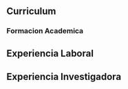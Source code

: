 <h2 class="title is-2"> <span class="tag is-info"> Curriculum </span></h2>

<h3 class="title is-3"> Formacion Academica </h3>

## Experiencia Laboral

## Experiencia Investigadora
